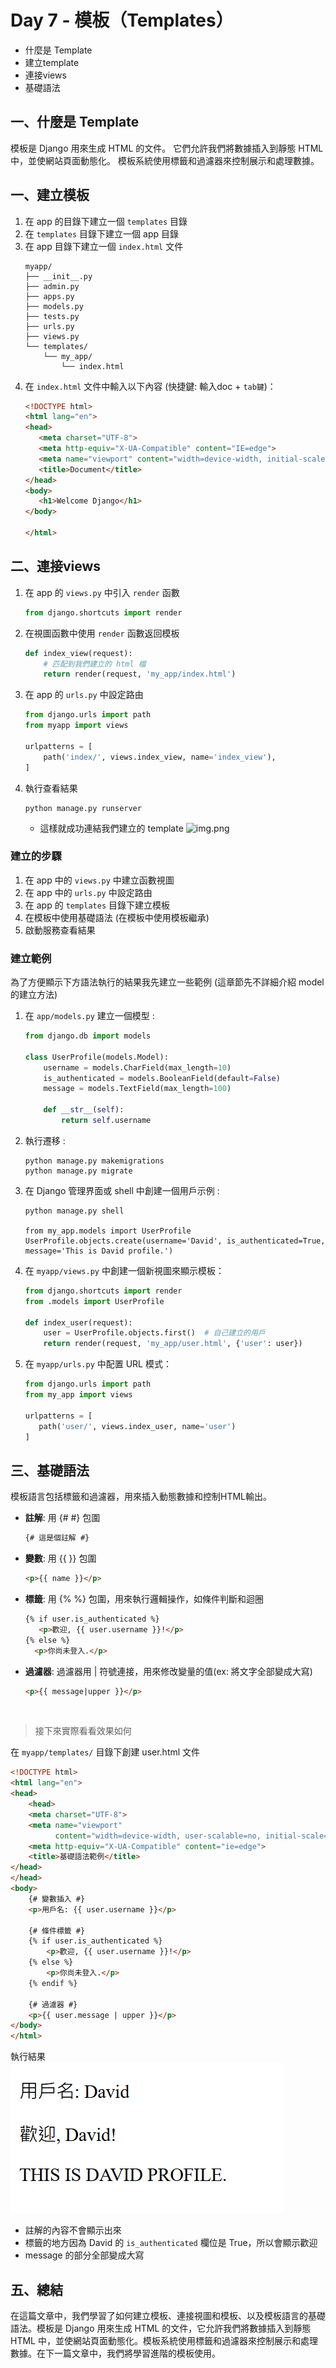 # Day 7 - 模板（Templates）
- 什麼是 Template
- 建立template
- 連接views
- 基礎語法


## 一、什麼是 Template

模板是 Django 用來生成 HTML 的文件。
它們允許我們將數據插入到靜態 HTML 中，並使網站頁面動態化。
模板系統使用標籤和過濾器來控制展示和處理數據。

## 一、建立模板
1. 在 app 的目錄下建立一個 `templates` 目錄
2. 在 `templates` 目錄下建立一個 app 目錄
3. 在 app 目錄下建立一個 `index.html` 文件
    ```commandline
    myapp/
    ├── __init__.py
    ├── admin.py
    ├── apps.py
    ├── models.py
    ├── tests.py
    ├── urls.py
    ├── views.py
    └── templates/
        └── my_app/
            └── index.html
    ```
3. 在 `index.html` 文件中輸入以下內容 (快捷鍵: 輸入doc + `tab鍵`)：
    ```html
   <!DOCTYPE html>
   <html lang="en">
   <head>
       <meta charset="UTF-8">
       <meta http-equiv="X-UA-Compatible" content="IE=edge">
       <meta name="viewport" content="width=device-width, initial-scale=1.0">
       <title>Document</title>
   </head>
   <body>
       <h1>Welcome Django</h1>
   </body>
   
   </html>
   ```

## 二、連接views
1. 在 app 的 `views.py` 中引入 `render` 函數
    ```python
    from django.shortcuts import render
    ```
2. 在視圖函數中使用 `render` 函數返回模板
    ```python
    def index_view(request):
        # 匹配到我們建立的 html 檔
        return render(request, 'my_app/index.html')
    ```
3. 在 app 的 `urls.py` 中設定路由
    ```python
    from django.urls import path
    from myapp import views

    urlpatterns = [
        path('index/', views.index_view, name='index_view'),
    ]
    ```
4. 執行查看結果
    ```commandline
    python manage.py runserver
    ```
    - 這樣就成功連結我們建立的 template
    ![img.png](img.png)

### 建立的步驟
1. 在 app 中的 `views.py` 中建立函數視圖
2. 在 app 中的 `urls.py` 中設定路由
3. 在 app 的 `templates` 目錄下建立模板
4. 在模板中使用基礎語法 (在模板中使用模板繼承)
6. 啟動服務查看結果

 

### 建立範例
為了方便顯示下方語法執行的結果我先建立一些範例 (這章節先不詳細介紹 model 的建立方法)

1. 在 `app/models.py` 建立一個模型 :
    ```python
    from django.db import models
    
    class UserProfile(models.Model):
        username = models.CharField(max_length=10)
        is_authenticated = models.BooleanField(default=False)
        message = models.TextField(max_length=100)
    
        def __str__(self):
            return self.username
    ```

2. 執行遷移 :
    ```commandline
    python manage.py makemigrations
    python manage.py migrate
    ```
    
3. 在 Django 管理界面或 shell 中創建一個用戶示例 :
    ```shell
    python manage.py shell
    
    from my_app.models import UserProfile
    UserProfile.objects.create(username='David', is_authenticated=True, message='This is David profile.')
    ```
4. 在 `myapp/views.py` 中創建一個新視圖來顯示模板：
    ```python
    from django.shortcuts import render
    from .models import UserProfile
    
    def index_user(request):
        user = UserProfile.objects.first()  # 自己建立的用戶
        return render(request, 'my_app/user.html', {'user': user})
    ```

5. 在 `myapp/urls.py` 中配置 URL 模式：
    ```python
   from django.urls import path
   from my_app import views
   
   urlpatterns = [
       path('user/', views.index_user, name='user')
   ]
    ```

## 三、基礎語法
模板語言包括標籤和過濾器，用來插入動態數據和控制HTML輸出。 

- **註解**: 用 {# #} 包圍
  ```html
  {# 這是個註解 #}
  ```
- **變數**: 用 {{ }} 包圍
    ```html
    <p>{{ name }}</p>
    ```
- **標籤**: 用 {% %} 包圍，用來執行邏輯操作，如條件判斷和迴圈
  ```html
  {% if user.is_authenticated %}
     <p>歡迎, {{ user.username }}!</p>
  {% else %}
    <p>你尚未登入.</p>
  ```
- **過濾器**: 過濾器用 | 符號連接，用來修改變量的值(ex: 將文字全部變成大寫)
  ```html
  <p>{{ message|upper }}</p>
  ```     

<br>

> 接下來實際看看效果如何  

在 `myapp/templates/` 目錄下創建 user.html 文件
```html
<!DOCTYPE html>
<html lang="en">
<head>
    <head>
    <meta charset="UTF-8">
    <meta name="viewport"
          content="width=device-width, user-scalable=no, initial-scale=1.0, maximum-scale=1.0, minimum-scale=1.0">
    <meta http-equiv="X-UA-Compatible" content="ie=edge">
    <title>基礎語法範例</title>
</head>
</head>
<body>
    {# 變數插入 #}
    <p>用戶名: {{ user.username }}</p>
    
    {# 條件標籤 #}
    {% if user.is_authenticated %}
        <p>歡迎, {{ user.username }}!</p>
    {% else %}
        <p>你尚未登入.</p>
    {% endif %}

    {# 過濾器 #}
    <p>{{ user.message | upper }}</p>
</body>
</html>

```

執行結果  
![img_1.png](img_1.png)
- 註解的內容不會顯示出來
- 標籤的地方因為 David 的 `is_authenticated` 欄位是 True，所以會顯示歡迎
- message 的部分全部變成大寫

## 五、總結

在這篇文章中，我們學習了如何建立模板、連接視圖和模板、以及模板語言的基礎語法。模板是 Django 用來生成 HTML 的文件，它允許我們將數據插入到靜態 HTML 中，並使網站頁面動態化。模板系統使用標籤和過濾器來控制展示和處理數據。在下一篇文章中，我們將學習進階的模板使用。

